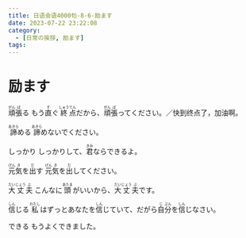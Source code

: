 ```yaml
---
title: 日语会语4000句-8-6-励ます
date: 2023-07-22 23:22:08
category:
  - [日常の挨拶, 励ます]
tags:
---
```


# 励ます

<ruby>頑<rt>がん</rt>張<rt>ば</rt>る</ruby>
<ruby>もう<rt></rt>直<rt>す</rt>ぐ<rt></rt>終<rt>しゅう</rt>点<rt>てん</rt>だから、<rt></rt>頑<rt>がん</rt>張<rt>ば</rt>ってください。／快到终点了，加油啊。</ruby>

<!-- more -->

<ruby>諦<rt>あきら</rt>める</ruby>
<ruby>諦<rt>あきら</rt>めないでください。</ruby>

<ruby>しっかり</ruby>
<ruby>しっかりして、<rt></rt>君<rt>きみ</rt>ならできるよ。</ruby>

<ruby>元<rt>げん</rt>気<rt>き</rt>を<rt></rt>出<rt>だ</rt>す</ruby>
<ruby>元<rt>げん</rt>気<rt>き</rt>を<rt></rt>出<rt>だ</rt>してください。</ruby>

<ruby>大<rt>だい</rt>丈<rt>じょう</rt>夫<rt>ぶ</rt></ruby>
<ruby>こんなに<rt></rt>頭<rt>あたま</rt>がいいから、<rt></rt>大<rt>だい</rt>丈<rt>じょう</rt>夫<rt>ぶ</rt>です。</ruby>

<ruby>信<rt>しん</rt>じる</ruby>
<ruby>私<rt>わたし</rt>はずっとあなたを<rt></rt>信<rt>しん</rt>じていて、だがら<rt></rt>自<rt>じ</rt>分<rt>ぶん</rt>を<rt></rt>信<rt>しん</rt>じなさい。</ruby>

<ruby>できる</ruby>
<ruby>もうよくできました。</ruby>

